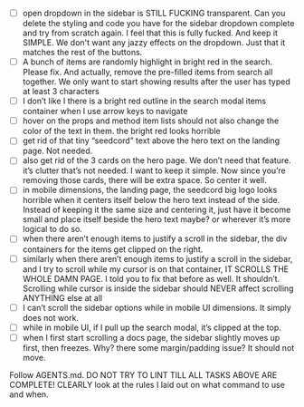 - [ ] open dropdown in the sidebar is STILL FUCKING transparent. Can you delete the styling and code you have for the sidebar dropdown complete and try from scratch again. I feel that this is fully fucked. And keep it SIMPLE. We don't want any jazzy effects on the dropdown. Just that it matches the rest of the buttons.
- [ ] A bunch of items are randomly highlight in bright red in the search. Please fix. And actually, remove the pre-filled items from search all together. We only want to start showing results after the user has typed at least 3 characters
- [ ] I don’t like I there is a bright red outline in the search modal items container when I use arrow keys to navigate
- [ ] hover on the props and method item lists should not also change the color of the text in them. the bright red looks horrible
- [ ] get rid of that tiny “seedcord” text above the hero text on the landing page. Not needed.
- [ ] also get rid of the 3 cards on the hero page. We don’t need that feature. it’s clutter that’s not needed. I want to keep it simple. Now since you’re removing those cards, there will be extra space. So center it well.
- [ ] in mobile dimensions, the landing page, the seedcord big logo looks horrible when it centers itself below the hero text instead of the side. Instead of keeping it the same size and centering it, just have it become small and place itself beside the hero text maybe? or wherever it’s more logical to do so.
- [ ] when there aren’t enough items to justify a scroll in the sidebar, the div containers for the items get clipped on the right.
- [ ] similarly when there aren’t enough items to justify a scroll in the sidebar, and I try to scroll while my cursor is on that container, IT SCROLLS THE WHOLE DAMN PAGE. I told you to fix that before as well. It shouldn’t. Scrolling while cursor is inside the sidebar should NEVER affect scrolling ANYTHING else at all
- [ ] I can’t scroll the sidebar options while in mobile UI dimensions. It simply does not work.
- [ ] while in mobile UI, if I pull up the search modal, it’s clipped at the top.
- [ ] when I first start scrolling a docs page, the sidebar slightly moves up first, then freezes. Why? there some margin/padding issue? It should not move.

Follow AGENTS.md. DO NOT TRY TO LINT TILL ALL TASKS ABOVE ARE COMPLETE! CLEARLY look at the rules I laid out on what command to use and when.
